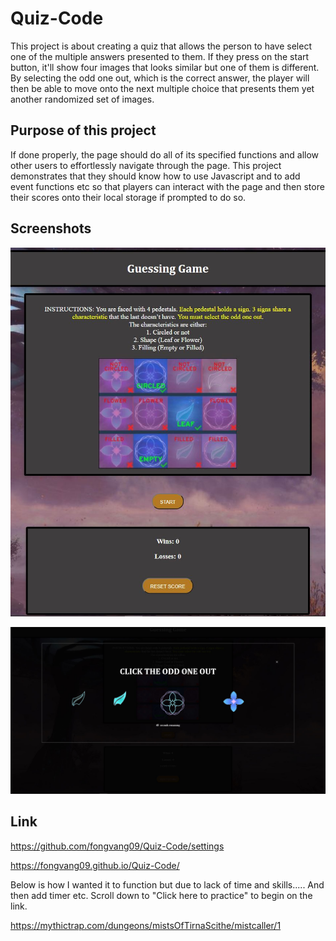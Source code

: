 # Quiz-Code

This project is about creating a quiz that allows the person to have select one of the multiple answers presented to them. If they press on the start button, it'll show four images that looks similar but one of them is different. By selecting the odd one out, which is the correct answer, the player will then be able to move onto the next multiple choice that presents them yet another randomized set of images.

## Purpose of this project

If done properly, the page should do all of its specified functions and allow other users to effortlessly navigate through the page. This project demonstrates that they should know how to use Javascript and to add event functions etc so that players can interact with the page and then store their scores onto their local storage if prompted to do so.

## Screenshots

![mainpage](ssgamepic.JPG)

![multiplechoicepage](startmistSS.JPG)

## Link

https://github.com/fongvang09/Quiz-Code/settings

https://fongvang09.github.io/Quiz-Code/

Below is how I wanted it to function but due to lack of time and skills..... And then add timer etc.
Scroll down to "Click here to practice" to begin on the link.

https://mythictrap.com/dungeons/mistsOfTirnaScithe/mistcaller/1
